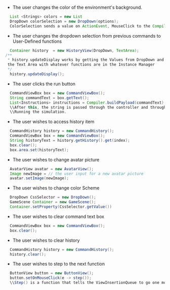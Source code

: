 * The user changes the color of the environment's background.
```java
  List <Strings> colors = new List
  DropDown colorSelection = new DropDown(options);
  ColorSelection sends a value on ActionEvent, MouseClick to the Compiler

```
* The user changes the dropdown selection from previous commands to User-Defined functions
```java
  Container history  = new HistoryView(DropDown, TextArea);
/**
 * history.updateDisplay works by getting the Values from DropDown and updating 
 the Text Area with whatever functions are in the Instance Manager
 */
  history.updateDisplay();
```
* The user clicks the run button
```java
  CommandViewBox box = new CommandViewBox();
  String commandText = box.getText();
  List<Instructions> instructions = Compiler.buildPayload(commandText);
  \\After this, the string is passed through the controller and throught the model, eventually back to the View,
  \\Running the simulation.  
```
* The user wishes to access history item
```java
  CommandHistory history = new CommandHistory();
  CommandViewBox box = new CommandViewBox();
  String historyText = history.getHistory().get(index);
  box.clear();
  box.area.set(historyText);
```

* The user wishes to change avatar picture
```java
  AvatarView avatar = new AvatarView();
  Image newImage = // the user input for a new avatar picture
  avatar.setImage(newImage);
```

* The user wishes to change color Scheme 
```java
  DropDown CssSelector = new DropDown();
  GameScene Container = new GameScene();
  Container.setProperty(CssSelector.getValue())
```

* The user wishes to clear command text box
```java
  CommandViewBox box = new CommandViewBox();
  box.clear();
```
* The user wishes to clear history
```java
  CommandHistory history = new CommandHistory();
  history.clear();
```
* The user wishes to step to the next function 
```java
  ButtonView button = new ButtonView();
  button.setOnMouseClick(e -> step());
  \\Step() is a function that tells the ViewInsertionQueue to go one more command
```